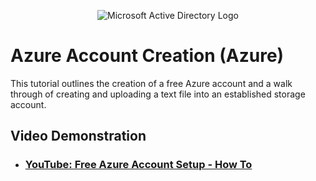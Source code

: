 <p align="center">
<img src="https://i.imgur.com/pU5A58S.png" alt="Microsoft Active Directory Logo"/>
</p>

<h1>Azure Account Creation (Azure)</h1>
This tutorial outlines the creation of a free Azure account and a walk through of creating and uploading a text file into an established storage account.<br />


<h2>Video Demonstration</h2>

- ### [YouTube: Free Azure Account Setup - How To](https://www.youtube.com)
